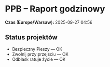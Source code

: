 # PPB – Raport godzinowy
**Czas (Europe/Warsaw):** 2025-09-27 04:56

## Status projektów
- Bezpieczny Pieszy — OK
- Zwolnij przy przejściu — OK
- Odblask ratuje życie — OK

